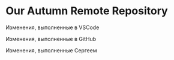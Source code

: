# Our Autumn Remote Repository

Изменения, выполненные в VSCode

Изменения, выполненные в GitHub

Изменения, выполненные Сергеем
